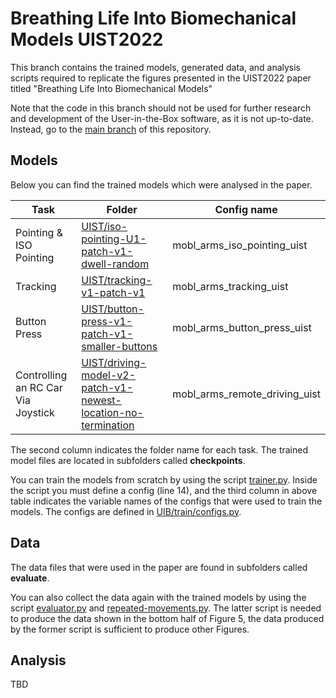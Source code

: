 # Breathing Life Into Biomechanical Models UIST2022

This branch contains the trained models, generated data, and analysis scripts required to replicate the figures presented in the UIST2022 paper titled "Breathing Life Into Biomechanical Models"

Note that the code in this branch should not be used for further research and development of the User-in-the-Box software, as it is not up-to-date. Instead, go to the [main branch](https://github.com/aikkala/user-in-the-box/tree/main) of this repository.

## Models

Below you can find the trained models which were analysed in the paper.

| **Task**                           | **Folder**                                           | **Config name**                  |
|------------------------------------|----------------------------------------------------------|-----------------------------|
| Pointing & ISO Pointing            | [UIST/iso-pointing-U1-patch-v1-dwell-random](https://github.com/aikkala/user-in-the-box/blob/uist-submission-aleksi/UIST/iso-pointing-U1-patch-v1-dwell-random/)                    | mobl_arms_iso_pointing_uist |
| Tracking                           | [UIST/tracking-v1-patch-v1](https://github.com/aikkala/user-in-the-box/blob/uist-submission-aleksi/UIST/tracking-v1-patch-v1/)                                     | mobl_arms_tracking_uist     |
| Button Press                       | [UIST/button-press-v1-patch-v1-smaller-buttons](https://github.com/aikkala/user-in-the-box/blob/uist-submission-aleksi/UIST/button-press-v1-patch-v1-smaller-buttons/)                 | mobl_arms_button_press_uist |
| Controlling an RC Car Via Joystick | [UIST/driving-model-v2-patch-v1-newest-location-no-termination](https://github.com/aikkala/user-in-the-box/blob/uist-submission-aleksi/UIST/driving-model-v2-patch-v1-newest-location-no-termination) | mobl_arms_remote_driving_uist |

The second column indicates the folder name for each task. The trained model files are located in subfolders called **checkpoints**.

You can train the models from scratch by using the script [trainer.py](https://github.com/aikkala/user-in-the-box/blob/uist-submission-aleksi/UIB/train/trainer.py). Inside the script you must define a config (line 14), and the third column in above table indicates the variable names of the configs that were used to train the models. The configs are defined in [UIB/train/configs.py](https://github.com/aikkala/user-in-the-box/blob/uist-submission-aleksi/UIB/train/configs.py). 


## Data 

The data files that were used in the paper are found in subfolders called **evaluate**.

You can also collect the data again with the trained models by using the script [evaluator.py](https://github.com/aikkala/user-in-the-box/blob/uist-submission-aleksi/UIB/test/evaluator.py) and [repeated-movements.py](https://github.com/aikkala/user-in-the-box/blob/uist-submission-aleksi/UIB/test/mobl_arms/pointing/repeated-movements.py). The latter script is needed to produce the data shown in the bottom half of Figure 5, the data produced by the former script is sufficient to produce other Figures.


## Analysis

TBD
